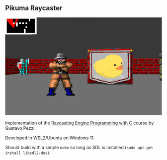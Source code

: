 ## Pikuma Raycaster

![screenshot](screenshot.png)

Implementation of the [Raycasting Engine Programming with C](https://pikuma.com/courses/raycasting-engine-tutorial-algorithm-javascript) course by Gustavo Pezzi.

Developed in WSL2/Ubuntu on Windows 11.

Should build with a simple `make` so long as SDL is installed (`sudo apt-get install libsdl2-dev`).


